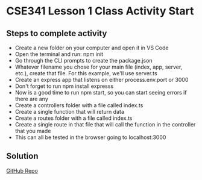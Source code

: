 # CSE341 Lesson 1 Class Activity Start

## Steps to complete activity

- Create a new folder on your computer and open it in VS Code
- Open the terminal and run: npm init
- Go through the CLI prompts to create the package.json
- Whatever filename you chose for your main file (index, app, server, etc.), create that file. For this example, we'll use server.ts
- Create an express app that listens on either process.env.port or 3000
- Don't forget to run npm install expresss
- Now is a good time to run npm start, so you can start seeing errors if there are any
- Create a controllers folder with a file called index.ts
- Create a single function that will return data
- Create a routes folder with a file called index.ts
- Create a single route in that file that will call the function in the controller that you made
- This can all be tested in the browser going to localhost:3000

## Solution

[GitHub Repo](https://github.com/byui-cse/cse341-ts-student/tree/L01-personal-solution)
